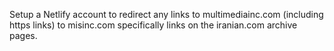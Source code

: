Setup a Netlify account to redirect any links to multimediainc.com (including https links) to misinc.com specifically links on the iranian.com archive pages.
